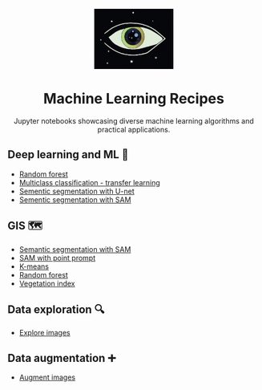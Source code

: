 <div align="center">
<!-- Title: -->
<p align="center" >
  <img src="./asset/logo2.png" height="120" >
    <h1> Machine Learning Recipes</h1>
Jupyter notebooks showcasing diverse machine learning algorithms and practical applications.
</p>
</div>




## Deep learning and ML 🧠
  * [Random forest](machine_learning/random_forest.ipynb)
  * [Multiclass classification - transfer learning](machine_learning/transfer_learning_with_hub.ipynb)
  * [Sementic segmentation with U-net](machine_learning/u_net.ipynb)
  * [Sementic segmentation with SAM](machine_learning/sam.ipynb)

## GIS 🗺️
  * [Semantic segmentation with SAM](gis/sam_gis.ipynb)
  * [SAM with point prompt](gis/sam_gis_point_prompts.ipynb)
  * [K-means](gis/k-means.ipynb)
  * [Random forest](gis/random_forest.ipynb)
  * [Vegetation index](gis/vegetation_index.ipynb)

## Data exploration 🔍
  * [Explore images](exploration/images.ipynb)

## Data augmentation ➕
  * [Augment images](data_augmentation/augment_images.ipynb)


